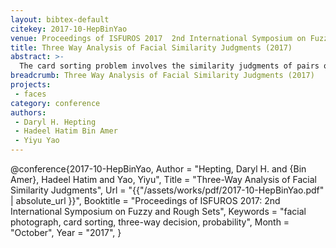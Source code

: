 ```yaml
---
layout: bibtex-default
citekey: 2017-10-HepBinYao
venue: Proceedings of ISFUROS 2017  2nd International Symposium on Fuzzy and Rough Sets
title: Three Way Analysis of Facial Similarity Judgments (2017)
abstract: >-
  The card sorting problem involves the similarity judgments of pairs of photos, taken from a set of photos, by a group of participants. Given the lack of an objective standard for judging similarity, different participants may be using different strategies in judging the similarity of photos. It could be very useful to identify and study these strategies. In this paper, we present a framework for three-way analysis of judgments of similarity. Based on judgments by the set of participants, we divide all pairs of photos into three classes: a set of similar pairs that are judged by at least 60% of participants as similar; a set of dissimilar pairs that are judged by at least 60% of participants as dissimilar; and a set of undecidable pairs that have conflicting judgments. A more refined three-way classification method is also suggested based on a quantitative description of the quality of similarity judgments. The classification in terms of three classes provides an effective method to examine the notions of similarity, dissimilarity, and disagreement.
breadcrumb: Three Way Analysis of Facial Similarity Judgments (2017)
projects:
 - faces
category: conference
authors:
 - Daryl H. Hepting 
 - Hadeel Hatim Bin Amer 
 - Yiyu Yao 
---
```

@conference{2017-10-HepBinYao,
	Author =  "Hepting, Daryl H. and {Bin Amer}, Hadeel Hatim and Yao, Yiyu",
	Title =  "Three-Way Analysis of Facial Similarity Judgments",
	Url = \"{{"/assets/works/pdf/2017-10-HepBinYao.pdf" | absolute_url }}\",
	Booktitle =  "Proceedings of ISFUROS 2017: 2nd International Symposium on Fuzzy and Rough Sets",
	Keywords =  "facial photograph, card sorting, three-way decision, probability",
	Month =  "October",
	Year =  "2017",
}

